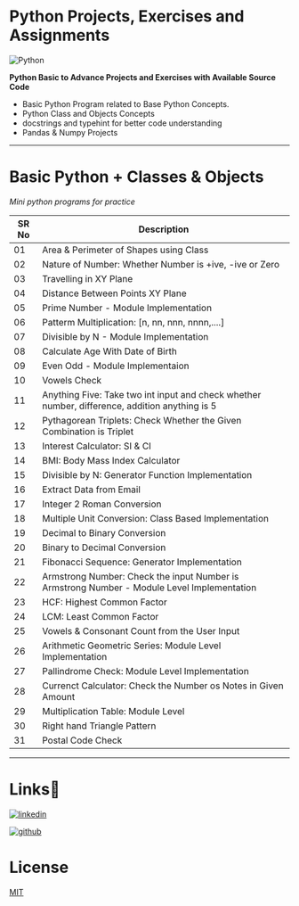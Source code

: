 # Python Projects, Exercises and Assignments 

![Python](https://img.shields.io/badge/python-3670A0?style=for-the-badge&logo=python&logoColor=ffdd54)

**Python Basic to Advance Projects and Exercises with Available Source Code**

- Basic Python Program related to Base Python Concepts.
- Python Class and Objects Concepts
- docstrings and typehint for better code understanding
- Pandas & Numpy Projects
<hr>

# Basic Python + Classes & Objects
_Mini python programs for practice_
<table>
  <thead>
    <tr>
      <th>SR No</th>
      <th>Description</th>
    </tr>
  </thead>
  <tbody>
    <tr>
      <td>01</td>
      <td>Area & Perimeter of Shapes using Class</td>
    </tr>
    <tr>
      <td>02</td>
      <td>Nature of Number: Whether Number is +ive, -ive or Zero</td>
    </tr>
    <tr>
      <td>03</td>
      <td>Travelling in XY Plane</td>
    </tr>
    <tr>
      <td>04</td>
      <td>Distance Between Points XY Plane</td>
    </tr>
    <tr>
      <td>05</td>
      <td>Prime Number - Module Implementation</td>
    </tr>
    <tr>
      <td>06</td>
      <td>Patterm Multiplication: [n, nn, nnn, nnnn,....]</td>
    </tr>
    <tr>
      <td>07</td>
      <td>Divisible by N - Module Implementation</td>
    </tr>
    <tr>
      <td>08</td>
      <td>Calculate Age With Date of Birth</td>
    </tr>
    <tr>
      <td>09</td>
      <td>Even Odd - Module Implementaion</td>
    </tr>
    <tr>
      <td>10</td>
      <td>Vowels Check</td>
    </tr>
    <tr>
      <td>11</td>
      <td>Anything Five: Take two int input and check whether number, difference, addition anything is 5</td>
    </tr>
    <tr>
      <td>12</td>
      <td>Pythagorean Triplets: Check Whether the Given Combination is Triplet</td>
    </tr>
    <tr>
      <td>13</td>
      <td>Interest Calculator: SI & CI</td>
    </tr>
    <tr>
      <td>14</td>
      <td>BMI: Body Mass Index Calculator</td>
    </tr>
    <tr>
      <td>15</td>
      <td>Divisible by N: Generator Function Implementation</td>
    </tr>
    <tr>
      <td>16</td>
      <td>Extract Data from Email</td>
    </tr>
    <tr>
      <td>17</td>
      <td>Integer 2 Roman Conversion</td>
    </tr>
    <tr>
      <td>18</td>
      <td>Multiple Unit Conversion: Class Based Implementation</td>
    </tr>
    <tr>
      <td>19</td>
      <td>Decimal to Binary Conversion</td>
    </tr>
    <tr>
      <td>20</td>
      <td>Binary to Decimal Conversion</td>
    </tr>
    <tr>
      <td>21</td>
      <td>Fibonacci Sequence: Generator Implementation</td>
    </tr>
    <tr>
      <td>22</td>
      <td>Armstrong Number: Check the input Number is Armstrong Number - Module Level Implementation</td>
    </tr>
    <tr>
      <td>23</td>
      <td>HCF: Highest Common Factor</td>
    </tr>
    <tr>
      <td>24</td>
      <td>LCM: Least Common Factor</td>
    </tr>
    <tr>
      <td>25</td>
      <td>Vowels & Consonant Count from the User Input</td>
    </tr>
    <tr>
      <td>26</td>
      <td>Arithmetic Geometric Series: Module Level Implementation</td>
    </tr>
    <tr>
      <td>27</td>
      <td>Pallindrome Check: Module Level Implementation</td>
    </tr>
    <tr>
      <td>28</td>
      <td>Currenct Calculator: Check the Number os Notes in Given Amount</td>
    </tr>
    <tr>
      <td>29</td>
      <td>Multiplication Table: Module Level</td>
    </tr>
    <tr>
      <td>30</td>
      <td>Right hand Triangle Pattern</td>
    </tr>
    <tr>
      <td>31</td>
      <td>Postal Code Check</td>
    </tr>
  </tbody>
</table>

<hr>

# Links🔗

[![linkedin](https://img.shields.io/badge/linkedin-0A66C2?style=for-the-badge&logo=linkedin&logoColor=white)](https://www.linkedin.com/in/itsmohitprajapat)

[![github](https://img.shields.io/badge/github-%23121011.svg?style=for-the-badge&logo=github&logoColor=white)](https://github.com/mohit-trootech)

# License

[MIT](https://choosealicense.com/licenses/mit/)

